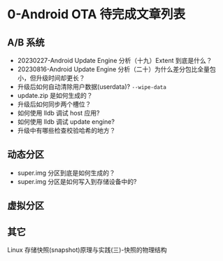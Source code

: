 # 0-Android OTA 待完成文章列表



## A/B 系统

- 20230227-Android Update Engine 分析（十九）Extent 到底是什么？
- 20230816-Android Update Engine 分析（二十）为什么差分包比全量包小，但升级时间却更长？
- 升级后如何自动清除用户数据(userdata)? `--wipe-data`
- update.zip 是如何生成的？
- 升级后如何同步两个槽位？
- 如何使用 lldb 调试 host 应用?
- 如何使用 lldb 调试 update engine?
- 升级中有哪些检查校验哈希的地方？

## 动态分区

- super.img 分区到底是如何生成的？
- super.img 分区是如何写入到存储设备中的?



## 虚拟分区



## 其它

Linux 存储快照(snapshot)原理与实践(三)-快照的物理结构


